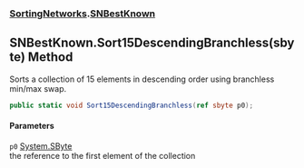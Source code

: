 ### [SortingNetworks](./SortingNetworks.md 'SortingNetworks').[SNBestKnown](./SortingNetworks-SNBestKnown.md 'SortingNetworks.SNBestKnown')
## SNBestKnown.Sort15DescendingBranchless(sbyte) Method
Sorts a collection of 15 elements in descending order using branchless min/max swap.  
```csharp
public static void Sort15DescendingBranchless(ref sbyte p0);
```
#### Parameters
<a name='SortingNetworks-SNBestKnown-Sort15DescendingBranchless(sbyte)-p0'></a>
`p0` [System.SByte](https://docs.microsoft.com/en-us/dotnet/api/System.SByte 'System.SByte')  
the reference to the first element of the collection  
  
